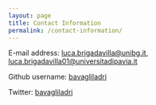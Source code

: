 ```yaml
---
layout: page
title: Contact Information
permalink: /contact-information/
---
```


E-mail address: [luca.brigadavilla@unibg.it](mailto:luca.brigadavilla@unibg.it), [luca.brigadavilla01@universitadipavia.it](mailto:luca.brigadavilla01@universitadipavia.it)

Github username: [bavagliladri](https://github.com/bavagliladri)

Twitter: [bavagliladri](https://twitter.com/bavagliladri)
